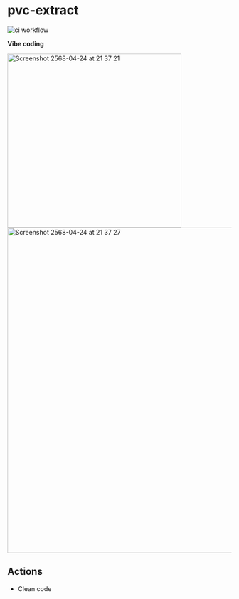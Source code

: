 # pvc-extract
![ci workflow](https://github.com/Surote/pvc-extract/actions/workflows/ci.yaml/badge.svg)

**Vibe coding**

<img width="391" alt="Screenshot 2568-04-24 at 21 37 21" src="https://github.com/user-attachments/assets/e4f35479-a85c-4b9a-bb5d-71202b147c7c" />

<img width="732" alt="Screenshot 2568-04-24 at 21 37 27" src="https://github.com/user-attachments/assets/a04a45ef-2522-4e93-b43c-d4f8ce281cab" />

## Actions
- Clean code
